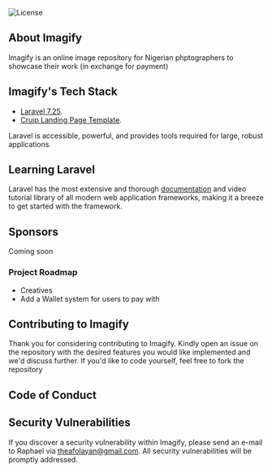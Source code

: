<img src="https://poser.pugx.org/laravel/framework/license.svg" alt="License"></a>
</p>

## About Imagify

Imagify is an online image repository for Nigerian phptographers to showcase their work (in exchange for payment)
## Imagify's Tech Stack
- [Laravel 7.25](https://laravel.com/).
- [Cruip Landing Page Template](https://cruip.com).


Laravel is accessible, powerful, and provides tools required for large, robust applications.

## Learning Laravel

Laravel has the most extensive and thorough [documentation](https://laravel.com/docs) and video tutorial library of all modern web application frameworks, making it a breeze to get started with the framework.


## Sponsors

Coming soon

### Project Roadmap

- Creatives
- Add a Wallet system for users to pay with

## Contributing to Imagify

Thank you for considering contributing to Imagify. Kindly open an issue on the repository with the desired features you would like implemented and we'd discuss further. If you'd like to code yourself, feel free to fork the repository

## Code of Conduct


## Security Vulnerabilities

If you discover a security vulnerability within Imagify, please send an e-mail to Raphael via [theafolayan@gmail.com](mailto:theafolayan@gmail.com). All security vulnerabilities will be promptly addressed.

